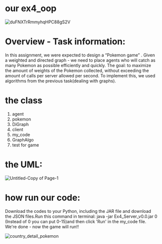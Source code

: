 #  our ex4_oop


![duFNXTrRmmyhqHPC88gS2V](https://user-images.githubusercontent.com/93703549/148675134-ea5492d1-4c25-44ea-9e1c-bdb17cbc93af.jpg)



# Overview - Task information:
In this assignment, we were expected to design a “Pokemon game” .
Given a weighted and directed graph - we need to place agents who will catch as many Pokemon as possible efficiently and quickly.
The goal: to maximize the amount of weights of the Pokemon collected, without exceeding the amount of calls per server allowed per second. To implement this, we used algorithms from the previous task(dealing with graphs).

# the class
1) agent
2) pokemon
3) DiGraph
4) client
5) my_code
6) GraphAlgo
7) test for game

# the UML:


![Untitled-Copy of Page-1](https://user-images.githubusercontent.com/93703549/148680217-70dc5464-9871-41b9-8d33-ace4960e18fa.png)




# how run our code:
Download the codes to your Python, including the JAR file and download the JSON files.Run this command in terminal: java -jar Ex4_Server_v0.0.jar 0 (Instead of 0 you can put 
0-15)and then click 'Run' in the my_code file. We're done - now the game will run!!



![country_detail_pokemon](https://user-images.githubusercontent.com/93703549/148680690-f307f406-9583-4083-ba98-e6d034d4f619.png)




